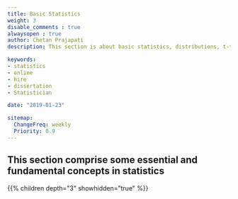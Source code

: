 ```yaml
---
title: Basic Statistics
weight: 3
disable_comments : true
alwaysopen : true
author: Chetan Prajapati
description: This section is about basic statistics, distributions, t-test, paired t-test, proportion, ratio, risk ratio, rate ratio. hire freelance statistician online for statistics help in dissertation. 

keywords:
- statistics
- online
- hire
- dissertation
- Statistician

date: "2019-01-23"

sitemap:
  ChangeFreq: weekly
  Priority: 0.9
---
```


## This section comprise some essential and fundamental concepts in statistics


{{% children depth="3" showhidden="true" %}}
